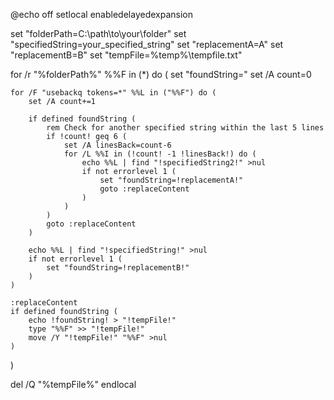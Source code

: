 @echo off
setlocal enabledelayedexpansion

set "folderPath=C:\path\to\your\folder"
set "specifiedString=your_specified_string"
set "replacementA=A"
set "replacementB=B"
set "tempFile=%temp%\tempfile.txt"

for /r "%folderPath%" %%F in (*) do (
    set "foundString="
    set /A count=0

    for /F "usebackq tokens=*" %%L in ("%%F") do (
        set /A count+=1

        if defined foundString (
            rem Check for another specified string within the last 5 lines
            if !count! geq 6 (
                set /A linesBack=count-6
                for /L %%I in (!count! -1 !linesBack!) do (
                    echo %%L | find "!specifiedString2!" >nul
                    if not errorlevel 1 (
                        set "foundString=!replacementA!"
                        goto :replaceContent
                    )
                )
            )
            goto :replaceContent
        )

        echo %%L | find "!specifiedString!" >nul
        if not errorlevel 1 (
            set "foundString=!replacementB!"
        )
    )

    :replaceContent
    if defined foundString (
        echo !foundString! > "!tempFile!"
        type "%%F" >> "!tempFile!"
        move /Y "!tempFile!" "%%F" >nul
    )
)

del /Q "%tempFile%"
endlocal
